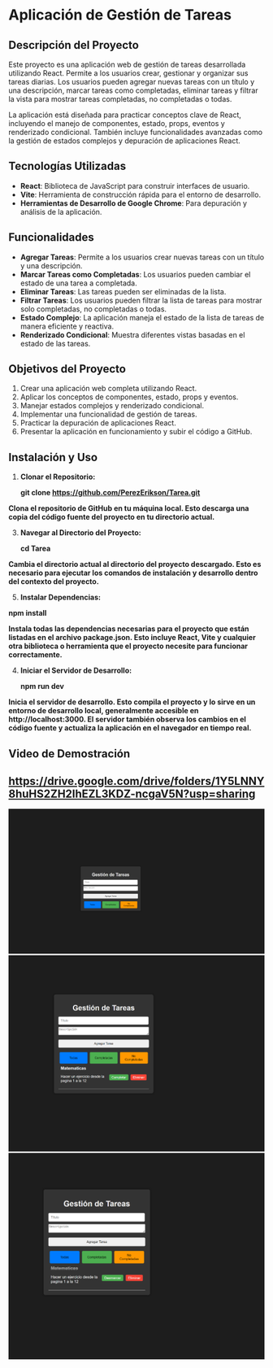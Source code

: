 # Aplicación de Gestión de Tareas

## Descripción del Proyecto

Este proyecto es una aplicación web de gestión de tareas desarrollada utilizando React. Permite a los usuarios crear, gestionar y organizar sus tareas diarias. Los usuarios pueden agregar nuevas tareas con un título y una descripción, marcar tareas como completadas, eliminar tareas y filtrar la vista para mostrar tareas completadas, no completadas o todas.

La aplicación está diseñada para practicar conceptos clave de React, incluyendo el manejo de componentes, estado, props, eventos y renderizado condicional. También incluye funcionalidades avanzadas como la gestión de estados complejos y depuración de aplicaciones React.

## Tecnologías Utilizadas

- **React**: Biblioteca de JavaScript para construir interfaces de usuario.
- **Vite**: Herramienta de construcción rápida para el entorno de desarrollo.
- **Herramientas de Desarrollo de Google Chrome**: Para depuración y análisis de la aplicación.

## Funcionalidades

- **Agregar Tareas**: Permite a los usuarios crear nuevas tareas con un título y una descripción.
- **Marcar Tareas como Completadas**: Los usuarios pueden cambiar el estado de una tarea a completada.
- **Eliminar Tareas**: Las tareas pueden ser eliminadas de la lista.
- **Filtrar Tareas**: Los usuarios pueden filtrar la lista de tareas para mostrar solo completadas, no completadas o todas.
- **Estado Complejo**: La aplicación maneja el estado de la lista de tareas de manera eficiente y reactiva.
- **Renderizado Condicional**: Muestra diferentes vistas basadas en el estado de las tareas.

## Objetivos del Proyecto

1. Crear una aplicación web completa utilizando React.
2. Aplicar los conceptos de componentes, estado, props y eventos.
3. Manejar estados complejos y renderizado condicional.
4. Implementar una funcionalidad de gestión de tareas.
5. Practicar la depuración de aplicaciones React.
6. Presentar la aplicación en funcionamiento y subir el código a GitHub.

## Instalación y Uso

1. **Clonar el Repositorio:**
   
    **git clone https://github.com/PerezErikson/Tarea.git**
   
 **Clona el repositorio de GitHub en tu máquina local. Esto descarga una copia del código fuente del proyecto en tu directorio actual.**
   
3. **Navegar al Directorio del Proyecto:**
   
   **cd Tarea**
   
 **Cambia el directorio actual al directorio del proyecto descargado. Esto es necesario para ejecutar los comandos de instalación y desarrollo dentro del contexto del proyecto.**
 
5. **Instalar Dependencias:**

 **npm install**
 
 **Instala todas las dependencias necesarias para el proyecto que están listadas en el archivo package.json. Esto incluye React, Vite y cualquier otra biblioteca o herramienta que el proyecto necesite para funcionar correctamente.**
 
4. **Iniciar el Servidor de Desarrollo:**
   
    **npm run dev**
   
**Inicia el servidor de desarrollo. Esto compila el proyecto y lo sirve en un entorno de desarrollo local, generalmente accesible en http://localhost:3000. El servidor también observa los cambios en el código fuente y actualiza la aplicación en el navegador en tiempo real.**
## Video de Demostración
## https://drive.google.com/drive/folders/1Y5LNNY8huHS2ZH2IhEZL3KDZ-ncgaV5N?usp=sharing

 

</video>

![Descripción de la imagen](img/1.png)
![Descripción de la imagen](img/2.png)
![Descripción de la imagen](img/3.png)


